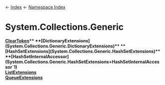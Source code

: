 ← [Index](Api-Index) ← [Namespace Index](Namespace-Index)

# System.Collections.Generic

**[ClearToken](System.Collections.Generic.ClearToken`1)**  
**[DictionaryExtensions](System.Collections.Generic.DictionaryExtensions)**  
**[HashSetExtensions](System.Collections.Generic.HashSetExtensions)**  
**[HashSetInternalAccessor](System.Collections.Generic.HashSetExtensions+HashSetInternalAccessor`1)**  
**[ListExtensions](System.Collections.Generic.ListExtensions)**  
**[QueueExtensions](System.Collections.Generic.QueueExtensions)**

